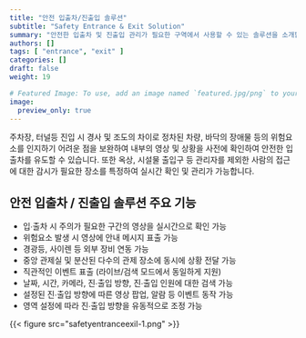 ```yaml
---
title: "안전 입출차/진출입 솔루션"
subtitle: "Safety Entrance & Exit Solution"
summary: "안전한 입출차 및 진출입 관리가 필요한 구역에서 사용할 수 있는 솔루션을 소개합니다."
authors: []
tags: [ "entrance", "exit" ]
categories: []
draft: false
weight: 19

# Featured Image: To use, add an image named `featured.jpg/png` to your page's folder.
image:
  preview_only: true
---
```


주차장, 터널등 진입 시 경사 및 조도의 차이로 정차된 차량, 바닥의 장애물 등의 위험요소를 인지하기 어려운 점을 보완하여 내부의 영상 및 상황을 사전에 확인하여 안전한 입출차를 유도할 수 있습니다. 또한 옥상, 시설물 출입구 등 관리자를 제외한 사람의 접근에 대한 감시가 필요한 장소를 특정하여 실시간 확인 및 관리가 가능합니다.


## 안전 입출차 / 진출입 솔루션 주요 기능

- 입∙출차 시 주의가 필요한 구간의 영상을 실시간으로 확인 가능
- 위험요소 발생 시 영상에 안내 메시지 표출 가능
- 경광등, 사이렌 등 외부 장비 연동 가능
- 중앙 관제실 및 분산된 다수의 관제 장소에 동시에 상황 전달 가능
- 직관적인 이벤트 표출 (라이브/검색 모드에서 동일하게 지원)
- 날짜, 시간, 카메라, 진∙출입 방향, 진∙출입 인원에 대한 검색 가능
- 설정된 진∙출입 방향에 따른 영상 팝업, 알람 등 이벤트 동작 가능
- 영역 설정에 따라 진∙출입 방향을 유동적으로 조정 가능


{{< figure src="safetyentranceexil-1.png" >}}
